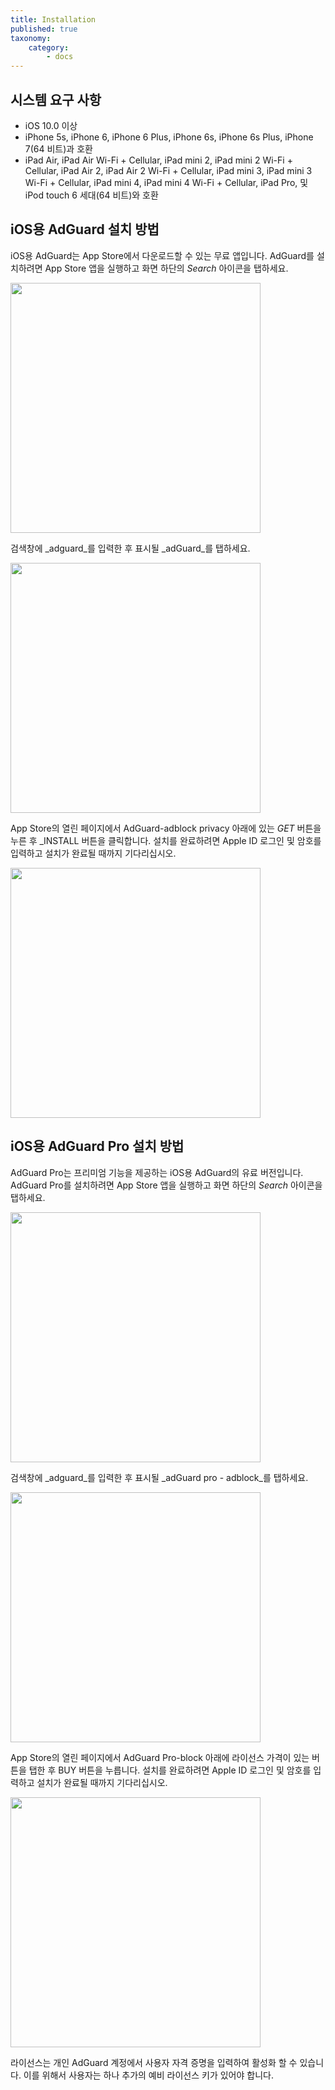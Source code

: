 ```yaml
---
title: Installation
published: true
taxonomy:
    category:
        - docs
---
```

## 시스템 요구 사항
* iOS 10.0 이상
* iPhone 5s, iPhone 6, iPhone 6 Plus, iPhone 6s, iPhone 6s Plus, iPhone 7(64 비트)과 호환
* iPad Air, iPad Air Wi-Fi + Cellular, iPad mini 2, iPad mini 2 Wi-Fi + Cellular, iPad Air 2, iPad Air 2 Wi-Fi + Cellular, iPad mini 3, iPad mini 3 Wi-Fi + Cellular, iPad mini 4, iPad mini 4 Wi-Fi + Cellular, iPad Pro, 및 iPod touch 6 세대(64 비트)와 호환

## iOS용 AdGuard 설치 방법
iOS용 AdGuard는 App Store에서 다운로드할 수 있는 무료 앱입니다. AdGuard를 설치하려면 App Store 앱을 실행하고 화면 하단의 _Search_ 아이콘을 탭하세요.

<img src="https://cdn.adguard.com/public/Adguard/kb/installation/iOS/en/1.png" width="400" />

검색창에 _adguard_를 입력한 후 표시될 _adGuard_를 탭하세요.

<img src="https://cdn.adguard.com/public/Adguard/kb/installation/iOS/en/2.png" width="400" />

App Store의 열린 페이지에서 AdGuard-adblock privacy 아래에 있는 _GET_ 버튼을 누른 후 _INSTALL 버튼을 클릭합니다. 설치를 완료하려면 Apple ID 로그인 및 암호를 입력하고 설치가 완료될 때까지 기다리십시오.
 
<img src="https://cdn.adguard.com/public/Adguard/kb/installation/iOS/en/3.png" width="400" />

## iOS용 AdGuard Pro 설치 방법
AdGuard Pro는 프리미엄 기능을 제공하는 iOS용 AdGuard의 유료 버전입니다. AdGuard Pro를 설치하려면 App Store 앱을 실행하고 화면 하단의 _Search_ 아이콘을 탭하세요.


<img src="https://cdn.adguard.com/public/Adguard/kb/installation/iOS/en/1.png" width="400" />

검색창에 _adguard_를 입력한 후 표시될 _adGuard pro - adblock_를 탭하세요.

<img src="https://cdn.adguard.com/public/Adguard/kb/installation/iOS/en/2.png" width="400" />

App Store의 열린 페이지에서 AdGuard Pro-block 아래에 라이선스 가격이 있는 버튼을 탭한 후 BUY 버튼을 누릅니다. 설치를 완료하려면 Apple ID 로그인 및 암호를 입력하고 설치가 완료될 때까지 기다리십시오.

<img src="https://cdn.adguard.com/public/Adguard/kb/installation/iOS/en/3.png" width="400" />

라이선스는 개인 AdGuard 계정에서 사용자 자격 증명을 입력하여 활성화 할 수 있습니다. 이를 위해서 사용자는 하나 추가의 예비 라이선스 키가 있어야 합니다. 
